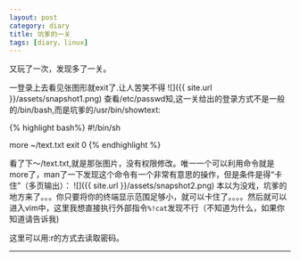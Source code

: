 ```yaml
---
layout: post
category: diary
title: 坑爹的一关
tags: [diary，linux]
---
```

又玩了一次，发现多了一关。

<!--more-->

一登录上去看见张图形就exit了.让人苦笑不得
![]({{ site.url }}/assets/snapshot1.png)
查看/etc/passwd知,这一关给出的登录方式不是一般的/bin/bash,而是坑爹的/usr/bin/showtext:

{% highlight bash%}
#!/bin/sh

more ~/text.txt
exit 0
{% endhighlight %}

看了下～/text.txt,就是那张图片，没有权限修改。唯一一个可以利用命令就是more了，man了一下发现这个命令有一个非常有意思的操作，但是条件是得“卡住”（多页输出）：
![]({{ site.url }}/assets/snapshot2.png)
本以为没戏，坑爹的地方来了。。。你只要将你的终端显示范围足够小，就可以卡住了。。。。然后就可以进入vim中，这里我想直接执行外部指令`%!cat`发现不行（不知道为什么，如果你知道请告诉我)

这里可以用:r的方式去读取密码。

--------------------

	

